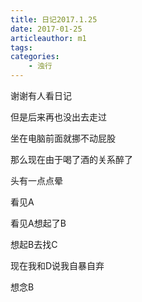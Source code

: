 ```yaml
---
title: 日记2017.1.25
date: 2017-01-25
articleauthor: m1
tags: 
categories:
    - 浊行
---
```

谢谢有人看日记


但是后来再也没出去走过


坐在电脑前面就挪不动屁股


那么现在由于喝了酒的关系醉了


头有一点点晕


看见A


看见A想起了B


想起B去找C


现在我和D说我自暴自弃


想念B
